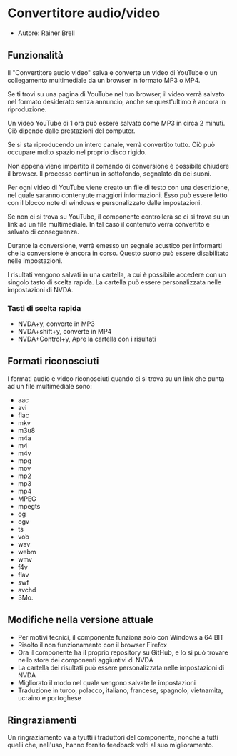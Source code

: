 # Convertitore audio/video

* Autore: Rainer Brell

## Funzionalità

Il "Convertitore audio video" salva e converte un video di YouTube o un collegamento multimediale da un browser in formato MP3 o MP4.

Se ti trovi su una pagina di YouTube nel tuo browser, il video verrà salvato nel formato desiderato senza annuncio, anche se quest'ultimo è ancora in riproduzione.

Un video YouTube di 1 ora può essere salvato come MP3 in circa 2 minuti. Ciò dipende dalle prestazioni del computer.

Se si sta riproducendo un intero canale, verrà convertito tutto. Ciò può occupare molto spazio nel proprio disco rigido.

Non appena viene impartito il comando di conversione è possibile chiudere il browser. Il processo continua in sottofondo, segnalato da dei suoni.

Per ogni video di YouTube viene creato un file di testo con una descrizione, nel quale saranno contenyute maggiori informazioni. Esso può essere letto con il blocco note di windows e personalizzato dalle impostazioni.

Se non ci si trova su YouTube, il componente controllerà se ci si trova su un link ad un file multimediale. In tal caso il contenuto verrà convertito e salvato di conseguenza.

Durante la conversione, verrà emesso un segnale acustico per informarti che la conversione è ancora in corso. Questo suono può essere disabilitato nelle impostazioni.

I risultati vengono salvati in una cartella, a cui è possibile accedere con un singolo tasto di scelta rapida. La cartella può essere personalizzata nelle impostazioni di NVDA.

### Tasti di scelta rapida

* NVDA+y, converte in MP3
* NVDA+shift+y, converte in MP4
* NVDA+Control+y, Apre la cartella con i risultati

## Formati riconosciuti

I formati audio e video riconosciuti quando ci si trova su un link che punta ad un file multimediale sono:

* aac
* avi
* flac
* mkv
* m3u8
* m4a
* m4
* m4v
* mpg
* mov
* mp2
* mp3
* mp4
* MPEG
* mpegts
* og
* ogv
* ts
* vob
* wav
* webm
* wmv
* f4v
* flav
* swf
* avchd
* 3Mo.

## Modifiche nella versione attuale

* Per motivi tecnici, il componente funziona solo  con Windows a 64 BIT
* Risolto il non funzionamento con il browser Firefox
* Ora il componente ha il proprio repository su GitHub, e lo si può trovare nello store dei componenti aggiuntivi di NVDA
* La cartella dei risultati può essere personalizzata nelle impostazioni di NVDA
* Migliorato il modo nel quale vengono salvate le impostazioni
* Traduzione in  turco, polacco, italiano, francese, spagnolo, vietnamita, ucraino e portoghese

## Ringraziamenti

Un ringraziamento va a tyutti i traduttori del componente, nonché a tutti quelli che, nell'uso, hanno fornito feedback volti al suo miglioramento.